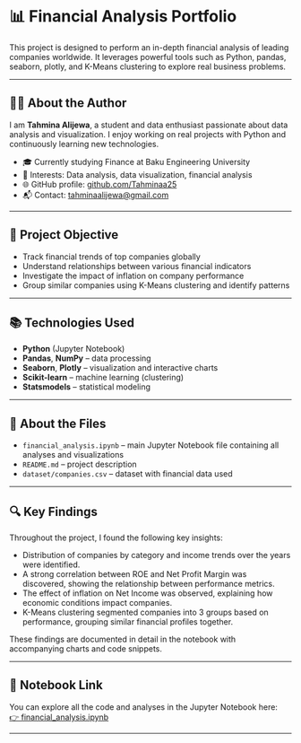 # 📊 Financial Analysis Portfolio

This project is designed to perform an in-depth financial analysis of leading companies worldwide. It leverages powerful tools such as Python, pandas, seaborn, plotly, and K-Means clustering to explore real business problems.

---

## 👩‍💻 About the Author

I am **Tahmina Alijewa**, a student and data enthusiast passionate about data analysis and visualization. I enjoy working on real projects with Python and continuously learning new technologies.

- 🎓 Currently studying Finance at Baku Engineering University  
- 💼 Interests: Data analysis, data visualization, financial analysis  
- 🌐 GitHub profile: [github.com/Tahminaa25](https://github.com/Tahminaa25)  
- 📬 Contact: tahminaalijewa@gmail.com  

---

## 📁 Project Objective

- Track financial trends of top companies globally  
- Understand relationships between various financial indicators  
- Investigate the impact of inflation on company performance  
- Group similar companies using K-Means clustering and identify patterns  

---

## 📚 Technologies Used

- **Python** (Jupyter Notebook)  
- **Pandas**, **NumPy** – data processing  
- **Seaborn**, **Plotly** – visualization and interactive charts  
- **Scikit-learn** – machine learning (clustering)  
- **Statsmodels** – statistical modeling  

---

## 📄 About the Files

- `financial_analysis.ipynb` – main Jupyter Notebook file containing all analyses and visualizations  
- `README.md` – project description  
- `dataset/companies.csv` – dataset with financial data used  

---

## 🔍 Key Findings

Throughout the project, I found the following key insights:  

- Distribution of companies by category and income trends over the years were identified.  
- A strong correlation between ROE and Net Profit Margin was discovered, showing the relationship between performance metrics.  
- The effect of inflation on Net Income was observed, explaining how economic conditions impact companies.  
- K-Means clustering segmented companies into 3 groups based on performance, grouping similar financial profiles together.  

These findings are documented in detail in the notebook with accompanying charts and code snippets.

---

## 📎 Notebook Link

You can explore all the code and analyses in the Jupyter Notebook here:  
[👉 financial_analysis.ipynb](https://github.com/Tahminaa25/financial-analysis-portfolio/blob/main/financial_analysis.ipynb)

---


